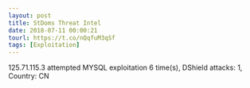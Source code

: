 ```yaml
---
layout: post
title: StDoms Threat Intel
date: 2018-07-11 00:00:21
tourl: https://t.co/nQqfuM3qSf
tags: [Exploitation]
---
```

125.71.115.3 attempted MYSQL exploitation 6 time(s), DShield attacks: 1, Country: CN